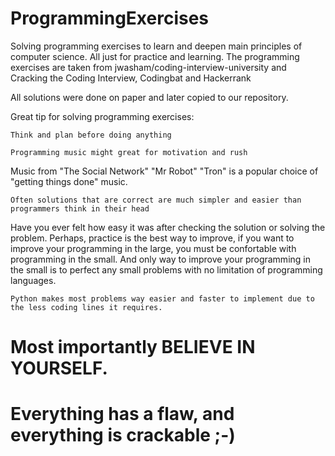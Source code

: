 # ProgrammingExercises

Solving programming exercises to learn and deepen main principles of computer science. All just for practice and learning.
The programming exercises are taken from jwasham/coding-interview-university and Cracking the Coding Interview, Codingbat and Hackerrank

All solutions were done on paper and later copied to our repository.

Great tip for solving programming exercises:

	Think and plan before doing anything
	
	Programming music might great for motivation and rush
	
Music from "The Social Network" "Mr Robot" "Tron" is a popular choice of "getting things done" music.

	Often solutions that are correct are much simpler and easier than programmers think in their head

Have you ever felt how easy it was after checking the solution or solving the problem. Perhaps, practice is the best way
to improve, if you want to improve your programming in the large, you must be confortable with programming in the small.
And only way to improve your programming in the small is to perfect any small problems with no limitation of programming languages.

	Python makes most problems way easier and faster to implement due to the less coding lines it requires.

# Most importantly BELIEVE IN YOURSELF.
# Everything has a flaw, and everything is crackable ;-)
	


